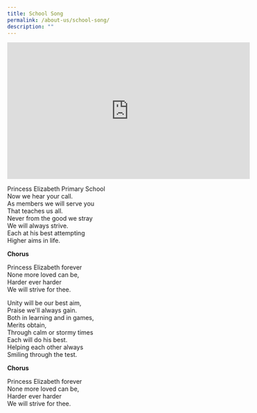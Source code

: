 ```yaml
---
title: School Song
permalink: /about-us/school-song/
description: ""
---
```

<iframe width="560" height="315" src="https://www.youtube.com/embed/Q_E8QJOc5bQ" title="YouTube video player" frameborder="0" allow="accelerometer; autoplay; clipboard-write; encrypted-media; gyroscope; picture-in-picture" allowfullscreen></iframe>

Princess Elizabeth Primary School  
Now we hear your call.  
As members we will serve you  
That teaches us all.  
Never from the good we stray  
We will always strive.  
Each at his best attempting  
Higher aims in life.  
  

**Chorus**

Princess Elizabeth forever  
None more loved can be,  
Harder ever harder  
We will strive for thee.  
  
Unity will be our best aim,  
Praise we'll always gain.  
Both in learning and in games,  
Merits obtain,  
Through calm or stormy times  
Each will do his best.  
Helping each other always  
Smiling through the test.  
  

**Chorus**

Princess Elizabeth forever  
None more loved can be,  
Harder ever harder  
We will strive for thee.